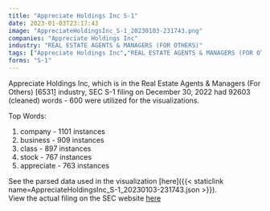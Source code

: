 ```yaml
---
title: "Appreciate Holdings Inc S-1"
date: 2023-01-03T23:17:43
image: "AppreciateHoldingsInc_S-1_20230103-231743.png"
companies: "Appreciate Holdings Inc"
industry: "REAL ESTATE AGENTS & MANAGERS (FOR OTHERS)"
tags: ["Appreciate Holdings Inc","REAL ESTATE AGENTS & MANAGERS (FOR OTHERS)","12-30-2022","S-1"]
forms: "S-1"
---
```

Appreciate Holdings Inc, which is in the Real Estate Agents & Managers (For Others) [6531] industry, SEC S-1 filing on December 30, 2022 had 92603 (cleaned) words - 600 were utilized for the visualizations.

Top Words:
1. company - 1101 instances
2. business - 909 instances
3. class - 897 instances
4. stock - 767 instances
5. appreciate - 763 instances


See the parsed data used in the visualization [here]({{< staticlink name=AppreciateHoldingsInc_S-1_20230103-231743.json >}}).  
View the actual filing on the SEC website [here](https://www.sec.gov/Archives/edgar/data/1821075/0001213900-22-084037.txt)
